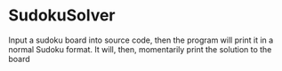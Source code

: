 # SudokuSolver
Input a sudoku board into source code, then the program will print it in a normal Sudoku format. It will, then, momentarily print the solution to the board
